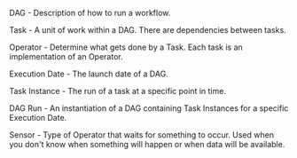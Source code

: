 DAG - Description of how to run a workflow.

Task - A unit of work within a DAG. There are dependencies between tasks.

Operator - Determine what gets done by a Task. Each task is an implementation of an Operator.

Execution Date - The launch date of a DAG.

Task Instance - The run of a task at a specific point in time.

DAG Run - An instantiation of a DAG containing Task Instances for a specific Execution Date.

Sensor - Type of Operator that waits for something to occur. Used when you don't know when something will happen or when data will be available.